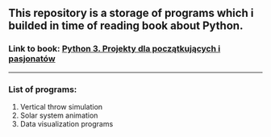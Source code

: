 <h2>This repository is a storage of programs which i builded in time of reading book about Python.</h2>
<h3>Link to book:
  <a href="https://helion.pl/ksiazki/python-3-projekty-dla-poczatkujacych-i-pasjonatow-adam-jurkiewicz,pytmie.htm#format/d">
    Python 3. Projekty dla początkujących i pasjonatów
  </a>
</h3>  
<hr>
<h3>List of programs:</h3>
<ol>
  <li>Vertical throw simulation</li>
  <li>Solar system animation</li>
  <li>Data visualization programs</li>
</ol>
